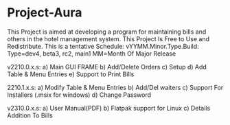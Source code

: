 # Project-Aura
This Project is aimed at developing a program for maintaining bills and others in the hotel management system. This Project Is Free to Use and Redistribute.
This is a tentative Schedule:
vYYMM.Minor.Type.Build: Type=dev4, beta3, rc2, main1 MM=Month Of Major Release

v2210.0.x.s:
	a) Main GUI FRAME
	b) Add/Delete Orders
	c) Setup
	d) Add Table & Menu Entries
	e) Support to Print Bills

2210.1.x.s:
	a) Modify Table & Menu Entries
	b) Add/Del waiters
	c) Support For Installers (.msix for windows)
	d) Change Password

v2310.0.x.s:
	a) User Manual(PDF)
	b) Flatpak support for Linux
	c) Details Addition To Bills
